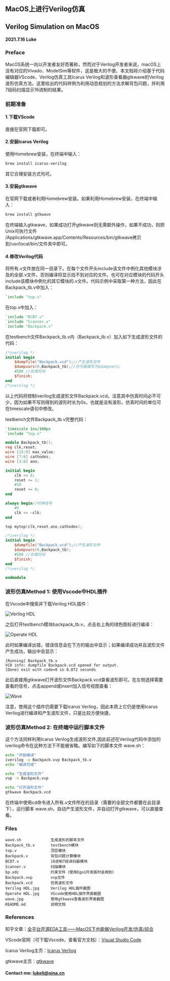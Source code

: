 ## MacOS上进行Verilog仿真
## Verilog Simulation on MacOS
#### 2021.7.16 Luke 
### Preface
MacOS系统一向以开发者友好而著称，然而对于Verilog开发者来说，macOS上没有对应的Vivado、ModelSim等软件，这是极大的不便。本文档将介绍基于代码编辑器VScode、Verilog仿真工具Icarus Verilog和波形查看器gtkwave的Verilog波形仿真方法。这里给出的代码样例为利用动态规划的方法求解背包问题，并利用7段码扫描显示16进制的结果。

### 前期准备
#### 1.下载VScode

直接在官网下载即可。

#### 2.安装Icarus Verilog

使用Homebrew安装，在终端中输入：
```zsh
brew install icarus-verilog
```
其它合理安装方式均可。

#### 3.安装gtkwave

在官网下载或者利用Homebrew安装。如果利用Homebrew安装，在终端中输入：
```zsh
brew install gtkwave
```
在终端输入gtkwave，如果成功打开gtkwave则无需额外操作，如果不成功，则把Unix可执行文件 /Applications/gtkwave.app/Contents/Resources/bin/gtkwave拷贝到/usr/local/bin/文件夹中即可。

#### 4.修改Verilog代码

将所有.v文件放在同一目录下。在每个文件开头include该文件中例化其他模块涉及的全部.v文件，否则编译将显示找不到对应的文件。也可在对应模块的代码开头include该模块中例化的其它模块的.v文件。代码示例中采取第一种方法，因此在Backpack_tb.v中加入：
```verilog
`include "top.v"
```
在top.v中加入：
```verilog
`include "BCD7.v"
`include "Scanner.v"
`include "Backpack.v"
```

在testbench文件Backpack_tb.v内（Backpack_tb.v）加入如下生成波形文件的代码：
```verilog
/*iverilog */
initial begin
	$dumpfile("Backpack.vcd");//产生波形文件
	$dumpvars(0,Backpack_tb);//也可直接写为$dumpvars;
    #500 //仿真时间
	$finish;
end
/*iverilog */
```
以上代码将控制iverilog生成波形文件Backpack.vcd。注意其中仿真时间必不可少，因为如果不写则得到的波形时长为0s，也就是没有波形。仿真时间的单位可在timescale语句中修改。

testbench文件Backpack_tb.v完整代码：
```verilog
`timescale 1ns/100ps
`include "top.v"

module Backpack_tb();
reg clk,reset;
wire [15:0] max_value;
wire [7:0] cathodes;
wire [3:0] ano;

initial begin
    clk <= 0;
    reset <= 1;
    #10
    reset <= 0;
end

always begin//时钟信号
    #5 
    clk <= ~clk; 
end

top mytop(clk,reset,ano,cathodes);

/*iverilog */
initial begin
	$dumpfile("Backpack.vcd");//产生波形文件
	$dumpvars(0,Backpack_tb);
    #500 //仿真时间
	$finish;
end
/*iverilog */

endmodule
```

### 波形仿真Method 1: 使用Vscode中HDL插件

在Vscode中搜索并下载Verilog HDL插件：

![Verilog HDL](https://github.com/Lukeli0425/Verilog-Simulation-on-MacOS/raw/main/Verilog%20HDL.jpg)

之后打开testbench模块backpack_tb.v，点击右上角的绿色图标进行编译：

![Operate HDL](https://github.com/Lukeli0425/Verilog-Simulation-on-MacOS/raw/main/Operate%20HDL.jpg)

此时如果编译出错，错误信息会在下方的输出中显示；如果编译成功并且波形文件产生成功，输出中会显示：

```shell
[Running] Backpack_tb.v
VCD info: dumpfile Backpack.vcd opened for output.
[Done] exit with code=0 in 0.072 seconds
```
此后直接用gtkwave打开波形文件Backpack.vcd查看波形即可。在左侧选择需要查看的信号，点击append或insert加入信号视图查看：

![Wave](https://github.com/Lukeli0425/Verilog-Simulation-on-MacOS/raw/main/wave.jpg)

注意，使用这个插件仍需要下载Icarus Verilog，因此本质上它仍是使用Icarus Verilog进行编译和产生波形文件，只是比较方便快捷。

### 波形仿真Method 2: 在终端中运行脚本文件
这个方法同样利用Icarus Verilog生成波形文件,因此前述在Verilog代码中添加的iverilog命令在这种方法下不能被省略。编写如下的脚本文件 wave.sh：
```zsh
echo "开始编译"
iverilog -o Backpack.vvp Backpack_tb.v 
echo "编译完成"

echo "生成波形文件"
vvp -n Backpack.vvp

echo "打开波形文件"
gtkwave Backpack.vcd 
```
在终端中使用cd命令进入所有.v文件所在的目录（需要的全部文件都要在此目录下），运行脚本 wave.sh，自动产生波形文件，并自动打开gtkwave，可以直接查看。

### Files

    wave.sh             生成波形的脚本文件
    Backpack_tb.v       testbench模块
    top.v               顶层模块
    Backpack.v          背包问题计算模块
    BCD7.v              16进制7段译码器模块
    Scanner.v           扫描模块
    bp.xdc              约束文件（使用Ego1开发板时会用到）
    Backpack.vvp        vvp文件
    Backpack.vcd        仿真波形文件
    Verilog HDL.jpg     Verilog HDL插件截图
    Operate HDL.jpg     VScode使用HDL插件界面截图
    wave.jpg            使用gtkwave查看波形界面截图
    README.md           说明文档

### References
知乎文章：[全平台开源EDA工具——MacOS下也能做Verilog开发/仿真/综合](https://zhuanlan.zhihu.com/p/151433928)

VScode官网（可下载Vscode，查看官方文档）：[Visual Studio Code](https://code.visualstudio.com)

Icarus Verliog主页：[Icarus Verliog](http://iverilog.icarus.com)

gtkwave主页：[gtkwave](http://gtkwave.sourceforge.net)

#### Contact me: lukeli@sina.cn
